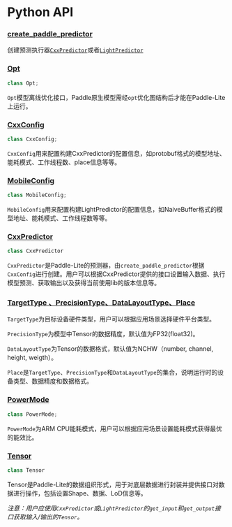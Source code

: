 # Python API


### [create_paddle_predictor](./python_api/create_paddle_predictor)

创建预测执行器[`CxxPredictor`](./python_api/CxxPredictor)或者[`LightPredictor`](./python_api/LightPredictor)

### [Opt](./python_api/opt)

```python
class Opt;
```

`Opt`模型离线优化接口，Paddle原生模型需经`opt`优化图结构后才能在Paddle-Lite上运行。

### [CxxConfig](./python_api/CxxConfig)
```python
class CxxConfig;
```

`CxxConfig`用来配置构建CxxPredictor的配置信息，如protobuf格式的模型地址、能耗模式、工作线程数、place信息等等。


### [MobileConfig](./python_api/MobileConfig)

```python
class MobileConfig;
```

`MobileConfig`用来配置构建LightPredictor的配置信息，如NaiveBuffer格式的模型地址、能耗模式、工作线程数等等。


### [CxxPredictor](./python_api/CxxPredictor)

```python
class CxxPredictor
```

`CxxPredictor`是Paddle-Lite的预测器，由`create_paddle_predictor`根据`CxxConfig`进行创建。用户可以根据CxxPredictor提供的接口设置输入数据、执行模型预测、获取输出以及获得当前使用lib的版本信息等。



### [TargetType 、PrecisionType、DataLayoutType、Place](./python_api/TypePlace)

`TargetType`为目标设备硬件类型，用户可以根据应用场景选择硬件平台类型。

`PrecisionType`为模型中Tensor的数据精度，默认值为FP32(float32)。

`DataLayoutType`为Tensor的数据格式，默认值为NCHW（number, channel, height, weigth）。

`Place`是`TargetType`、`PrecisionType`和`DataLayoutType`的集合，说明运行时的设备类型、数据精度和数据格式。




### [PowerMode](./python_api/PowerMode)

```python
class PowerMode;
```

`PowerMode`为ARM CPU能耗模式，用户可以根据应用场景设置能耗模式获得最优的能效比。



### [Tensor](./python_api/Tensor)

```c++
class Tensor
```

Tensor是Paddle-Lite的数据组织形式，用于对底层数据进行封装并提供接口对数据进行操作，包括设置Shape、数据、LoD信息等。

*注意：用户应使用`CxxPredictor`或`LightPredictor`的`get_input`和`get_output`接口获取输入/输出的`Tensor`。*
